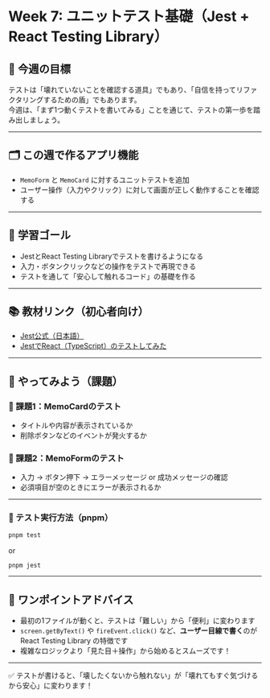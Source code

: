 # Week 7: ユニットテスト基礎（Jest + React Testing Library）

## 🔰 今週の目標
テストは「壊れていないことを確認する道具」でもあり、「自信を持ってリファクタリングするための盾」でもあります。  
今週は、「まず1つ動くテストを書いてみる」ことを通じて、テストの第一歩を踏み出しましょう。

---

## 🗂 この週で作るアプリ機能
- `MemoForm` と `MemoCard` に対するユニットテストを追加
- ユーザー操作（入力やクリック）に対して画面が正しく動作することを確認する

---

## 🎯 学習ゴール
- JestとReact Testing Libraryでテストを書けるようになる
- 入力・ボタンクリックなどの操作をテストで再現できる
- テストを通して「安心して触れるコード」の基礎を作る

---

## 📚 教材リンク（初心者向け）
- [Jest公式（日本語）](https://jestjs.io/ja/docs/getting-started)
- [JestでReact（TypeScript）のテストしてみた](https://qiita.com/piguchi/items/08bdb18a931d1fc78457)

---

## 📝 やってみよう（課題）

### 🔹 課題1：MemoCardのテスト
- タイトルや内容が表示されているか
- 削除ボタンなどのイベントが発火するか

### 🔹 課題2：MemoFormのテスト
- 入力 → ボタン押下 → エラーメッセージ or 成功メッセージの確認
- 必須項目が空のときにエラーが表示されるか

---

### 🔹 テスト実行方法（pnpm）

```bash
pnpm test
```

or

```bash
pnpm jest
```

---

## 💬 ワンポイントアドバイス
- 最初の1ファイルが動くと、テストは「難しい」から「便利」に変わります
- `screen.getByText()` や `fireEvent.click()` など、**ユーザー目線で書く**のが React Testing Library の特徴です
- 複雑なロジックより「見た目＋操作」から始めるとスムーズです！

---

✅ テストが書けると、「壊したくないから触れない」が「壊れてもすぐ気づけるから安心」に変わります！
